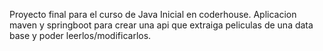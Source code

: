 Proyecto final para el curso de Java Inicial en coderhouse.
Aplicacion maven y springboot para crear una api que extraiga peliculas de una data base y poder leerlos/modificarlos.
